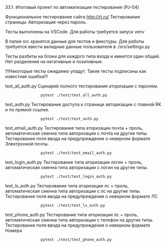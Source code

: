33.1. Итоговый проект по автоматизации тестирования (PJ-04)

Функциональное тестирование сайта http://rt.ru/
Тестирование страницы: Авторизация через пароль.

Тесты выполнены на VSCode.
Для работы требуется запуск venv

В папке src хранятся данные для тестов и фикстуры.
Для работы требуется ввести валидные данные пользователя в ./srs/settings.py

Тесты разбиты на блоки для каждого типа входа и имеется один общий. Нет разделения на негативные и позитивные.

!!!Некоторые тесты ожидаемо упадут. Такие тесты подписаны как известная ошибка!!!

test_all_auth.py    Сценарий полного тестирования аторизации с паролем.
                    
                    pytest ./test/test_all_auth.py

test_auth.py        Тестирование доступа к странице авторизации с главной RK и по прямой ссылке.
                    
                    pytest ./test/test_auth.py

test_email_auth.py  Тестирование типа аторизации почта + проль, автоматическая сменна типа авторизации с почта на другие типы.
                    Тестирование поля ввода на предупреждение о неверном формате Электронной почты.
                    
                    pytest ./test/test_email_auth.py

test_login_auth.py  Тестирование типа аторизации логин + проль, автоматическая сменна типа авторизации с логин на другие типы.
                    
                    pytest ./test/test_login_auth.py

test_ls_auth.py     Тестирование типа аторизации лс + проль, автоматическая сменна типа авторизации с лс на другие типы.
                    Тестирование поля ввода на предупреждения о неверном формате ЛС
                    
                    pytest ./test/test_ls_auth.py

test_phone_auth.py  Тестирование типа аторизации лс + проль, автоматическая сменна типа авторизации с телефон на другие типы.
                    Тестирование поля ввода на предупреждения о неверном формате Номера
                    
                    pytest ./test/test_phone_auth.py
